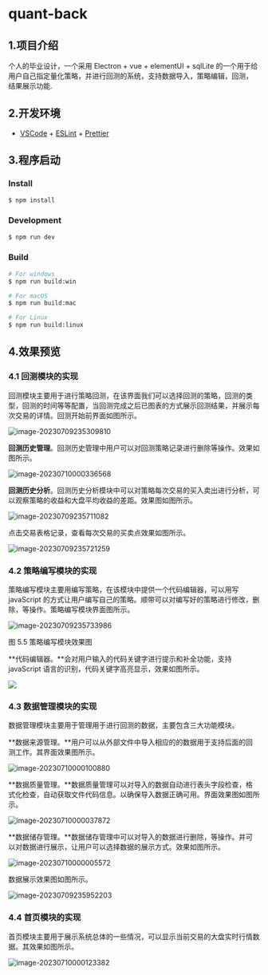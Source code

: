 # quant-back

## 1.项目介绍

个人的毕业设计，一个采用 Electron + vue + elementUI + sqlLite 的一个用于给用户自己指定量化策略，并进行回测的系统，支持数据导入，策略编辑，回测， 结果展示功能.

## 2.开发环境

- [VSCode](https://code.visualstudio.com/) + [ESLint](https://marketplace.visualstudio.com/items?itemName=dbaeumer.vscode-eslint) + [Prettier](https://marketplace.visualstudio.com/items?itemName=esbenp.prettier-vscode)

## 3.程序启动

### Install

```bash
$ npm install
```

### Development

```bash
$ npm run dev
```

### Build

```bash
# For windows
$ npm run build:win

# For macOS
$ npm run build:mac

# For Linux
$ npm run build:linux
```

## 4.效果预览

### 4.1 回测模块的实现

回测模块主要用于进行策略回测，在该界面我们可以选择回测的策略，回测的类型，回测的时间等等配置，当回测完成之后已图表的方式展示回测结果，并展示每次交易的详情。回测开始前界面如图所示。

![image-20230709235309810](https://s1.ax1x.com/2023/07/10/pC2UKGd.png)

**回测历史管理**。回测历史管理中用户可以对回测策略记录进行删除等操作。效果如图所示。

![image-20230710000336568](https://s1.ax1x.com/2023/07/10/pC2UMRA.png)

**回测历史分析**。回测历史分析模块中可以对策略每次交易的买入卖出进行分析，可以观察策略的收益和大盘平均收益的差距。效果图如图所示。

![image-20230709235711082](https://s1.ax1x.com/2023/07/10/pC2UuPH.png)

点击交易表格记录，查看每次交易的买卖点效果如图所示。

![image-20230709235721259](https://s1.ax1x.com/2023/07/10/pC2UeaD.png)

### 4.2 策略编写模块的实现

策略编写模块主要用编写策略，在该模块中提供一个代码编辑器，可以用写 javaScript 的方式让用户编写自己的策略。顺带可以对编写好的策略进行修改，删除，等操作。策略编写模块界面图所示。

![image-20230709235733986](https://s1.ax1x.com/2023/07/10/pC2UmIe.png)

图 5.5 策略编写模块效果图

**代码编辑器。**会对用户输入的代码关键字进行提示和补全功能，支持 javaScript 语言的识别，代码关键字高亮显示，效果如图所示。

![](https://s1.ax1x.com/2023/07/10/pC2UQxI.png)

### 4.3 数据管理模块的实现

数据管理模块主要用于管理用于进行回测的数据，主要包含三大功能模块。

**数据来源管理。**用户可以从外部文件中导入相应的的数据用于支持后面的回测工作。其界面效果图所示。

![image-20230710000100880](https://s1.ax1x.com/2023/07/10/pC2U3sP.png)

**数据质量管理。**数据质量管理可以对导入的数据自动进行表头字段检查，格式化检查，自动获取文件代码信息。以确保导入数据正确可用。界面效果图如图所示。

![image-20230710000037872](https://s1.ax1x.com/2023/07/10/pC2U1Mt.png)

**数据储存管理。**数据储存管理中可以对导入的数据进行删除，等操作。并可以对数据进行展示，让用户可以选择数据的展示方式。效果如图所示。

![image-20230710000005572](https://s1.ax1x.com/2023/07/10/pC2U8qf.png)

数据展示效果图如图所示。

![image-20230709235952203](https://s1.ax1x.com/2023/07/10/pC2UJZ8.png)

### 4.4 首页模块的实现

首页模块主要用于展示系统总体的一些情况，可以显示当前交易的大盘实时行情数据。其效果如图所示。

![image-20230710000123382](https://s1.ax1x.com/2023/07/10/pC2UYdS.png)